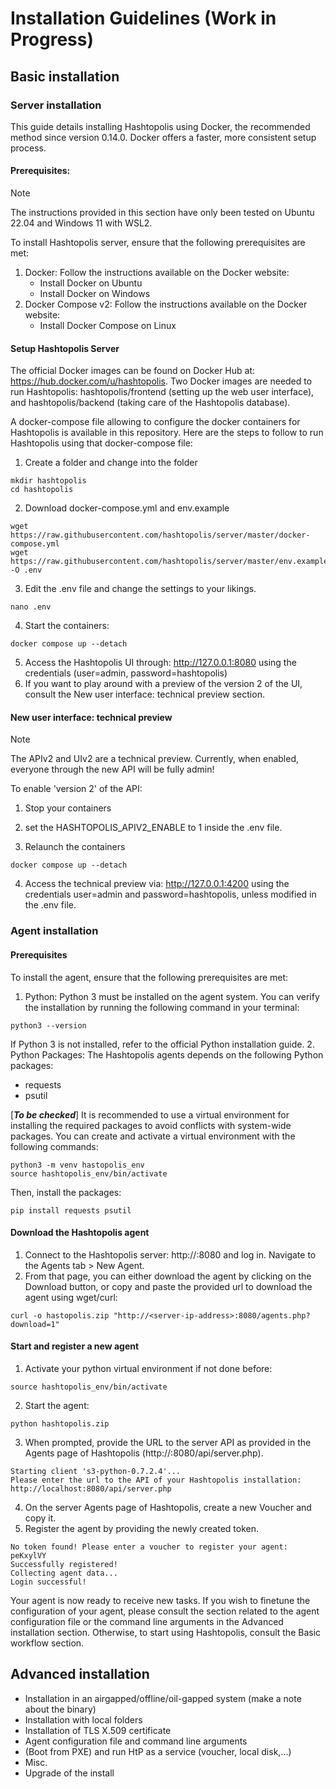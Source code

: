 # Installation Guidelines (Work in Progress)
## Basic installation
### Server installation
This guide details installing Hashtopolis using Docker, the recommended method since version 0.14.0. Docker offers a faster, more consistent setup process.
#### Prerequisites:

> [!NOTE]
> The instructions provided in this section have only been tested on Ubuntu 22.04 and Windows 11 with WSL2.

To install Hashtopolis server, ensure that the following prerequisites are met:
1. Docker: Follow the instructions available on the Docker website:
   - Install Docker on Ubuntu
   - Install Docker on Windows
2. Docker Compose v2: Follow the instructions available on the Docker website:
   - Install Docker Compose on Linux

#### Setup Hashtopolis Server
The official Docker images can be found on Docker Hub at: https://hub.docker.com/u/hashtopolis. Two Docker images are needed to run Hashtopolis: hashtopolis/frontend (setting up the web user interface), and hashtopolis/backend (taking care of the Hashtopolis database).

A docker-compose file allowing to configure the docker containers for Hashtopolis is available in this repository. Here are the steps to follow to run Hashtopolis using that docker-compose file:

1. Create a folder and change into the folder   
``` 
mkdir hashtopolis
cd hashtopolis
```
2. Download docker-compose.yml and env.example    
```
wget https://raw.githubusercontent.com/hashtopolis/server/master/docker-compose.yml 
wget https://raw.githubusercontent.com/hashtopolis/server/master/env.example -O .env
```   
3. Edit the .env file and change the settings to your likings.   
```
nano .env
```   
4. Start the containers:   
```
docker compose up --detach
```   
5. Access the Hashtopolis UI through: http://127.0.0.1:8080 using the credentials (user=admin, password=hashtopolis)
6. If you want to play around with a preview of the version 2 of the UI, consult the New user interface: technical preview section.

#### New user interface: technical preview

> [!NOTE]
> The APIv2 and UIv2 are a technical preview. Currently, when enabled, everyone through the new API will be fully admin!

To enable 'version 2' of the API:

1. Stop your containers

2. set the HASHTOPOLIS_APIV2_ENABLE to 1 inside the .env file.

3. Relaunch the containers
```
docker compose up --detach
```

4. Access the technical preview via: http://127.0.0.1:4200 using the credentials user=admin and password=hashtopolis, unless modified in the .env file.

### Agent installation
#### Prerequisites
To install the agent, ensure that the following prerequisites are met:
1. Python: Python 3 must be installed on the agent system. You can verify the installation by running the following command in your terminal:
```
python3 --version
```
If Python 3 is not installed, refer to the official Python installation guide.
2. Python Packages: The Hashtopolis agents depends on the following Python packages:
   - requests
   - psutil

[***To be checked***]
It is recommended to use a virtual environment for installing the required packages to avoid conflicts with system-wide packages. You can create and activate a virtual environment with the following commands:
```
python3 -m venv hastopolis_env
source hashtopolis_env/bin/activate
```

Then, install the packages:
```
pip install requests psutil
```

#### Download the Hashtopolis agent
1. Connect to the Hashtopolis server: http://<server-ip-address>:8080 and log in. Navigate to the Agents tab > New Agent. 
2. From that page, you can either download the agent by clicking on the Download button, or copy and paste the provided url to download the agent using wget/curl:
```
curl -o hastopolis.zip "http://<server-ip-address>:8080/agents.php?download=1"
```

#### Start and register a new agent

1. Activate your python virtual environment if not done before:   
```
source hashtopolis_env/bin/activate
```   
2. Start the agent:   
```
python hashtopolis.zip
```

3. When prompted, provide the URL to the server API as provided in the Agents page of Hashtopolis (http://<server-ip-address>:8080/api/server.php).   
```
Starting client 's3-python-0.7.2.4'...
Please enter the url to the API of your Hashtopolis installation:
http://localhost:8080/api/server.php
```   
4. On the server Agents page of Hashtopolis, create a new Voucher and copy it.
5. Register the agent by providing the newly created token.   
```
No token found! Please enter a voucher to register your agent:
peKxylVY
Successfully registered!
Collecting agent data...
Login successful!
```

Your agent is now ready to receive new tasks. If you wish to finetune the configuration of your agent, please consult the section related to the agent configuration file or the command line arguments in the Advanced installation section. Otherwise, to start using Hashtopolis, consult the Basic workflow section.

## Advanced installation
- Installation in an airgapped/offline/oil-gapped system (make a note about the binary)
- Installation with local folders
- Installation of TLS X.509 certificate
- Agent configuration file and command line arguments
- (Boot from PXE) and run HtP as a service (voucher, local disk,...)
- Misc.
- Upgrade of the install
